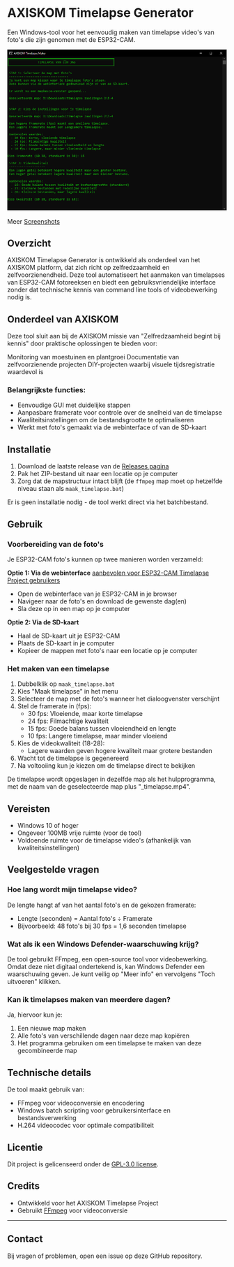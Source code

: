 # AXISKOM Timelapse Generator

Een Windows-tool voor het eenvoudig maken van timelapse video's van foto's die zijn genomen met de ESP32-CAM.

![AXISKOM Timelapse Demo](https://github.com/imoliamedia/AXISKOM-Timelapse-Generator/blob/main/screenshots/4.kwaliteit_keuze.png)

Meer [Screenshots](https://github.com/imoliamedia/AXISKOM-Timelapse-Generator/tree/main/screenshots)

## Overzicht
AXISKOM Timelapse Generator is ontwikkeld als onderdeel van het AXISKOM platform, dat zich richt op zelfredzaamheid en zelfvoorzienendheid. Deze tool automatiseert het aanmaken van timelapses van ESP32-CAM fotoreeksen en biedt een gebruiksvriendelijke interface zonder dat technische kennis van command line tools of videobewerking nodig is.

## Onderdeel van AXISKOM
Deze tool sluit aan bij de AXISKOM missie van "Zelfredzaamheid begint bij kennis" door praktische oplossingen te bieden voor:

Monitoring van moestuinen en plantgroei
Documentatie van zelfvoorzienende projecten
DIY-projecten waarbij visuele tijdsregistratie waardevol is

### Belangrijkste functies:

- Eenvoudige GUI met duidelijke stappen
- Aanpasbare framerate voor controle over de snelheid van de timelapse
- Kwaliteitsinstellingen om de bestandsgrootte te optimaliseren
- Werkt met foto's gemaakt via de webinterface of van de SD-kaart

## Installatie

1. Download de laatste release van de [Releases pagina](https://github.com/imoliamedia/AXISKOM-Timelapse-Generator/releases/tag/Release)
2. Pak het ZIP-bestand uit naar een locatie op je computer
3. Zorg dat de mapstructuur intact blijft (de `ffmpeg` map moet op hetzelfde niveau staan als `maak_timelapse.bat`)

Er is geen installatie nodig - de tool werkt direct via het batchbestand.

## Gebruik

### Voorbereiding van de foto's

Je ESP32-CAM foto's kunnen op twee manieren worden verzameld:

**Optie 1: Via de webinterface** [aanbevolen voor ESP32-CAM Timelapse Project gebruikers](https://github.com/imoliamedia/AXISKOM-ESP32-CAM-Timelapse-Project)
- Open de webinterface van je ESP32-CAM in je browser
- Navigeer naar de foto's en download de gewenste dag(en)
- Sla deze op in een map op je computer

**Optie 2: Via de SD-kaart**
- Haal de SD-kaart uit je ESP32-CAM
- Plaats de SD-kaart in je computer
- Kopieer de mappen met foto's naar een locatie op je computer

### Het maken van een timelapse

1. Dubbelklik op `maak_timelapse.bat`
2. Kies "Maak timelapse" in het menu
3. Selecteer de map met de foto's wanneer het dialoogvenster verschijnt
4. Stel de framerate in (fps):
   - 30 fps: Vloeiende, maar korte timelapse
   - 24 fps: Filmachtige kwaliteit
   - 15 fps: Goede balans tussen vloeiendheid en lengte
   - 10 fps: Langere timelapse, maar minder vloeiend
5. Kies de videokwaliteit (18-28):
   - Lagere waarden geven hogere kwaliteit maar grotere bestanden
6. Wacht tot de timelapse is gegenereerd
7. Na voltooiing kun je kiezen om de timelapse direct te bekijken

De timelapse wordt opgeslagen in dezelfde map als het hulpprogramma, met de naam van de geselecteerde map plus "_timelapse.mp4".

## Vereisten

- Windows 10 of hoger
- Ongeveer 100MB vrije ruimte (voor de tool)
- Voldoende ruimte voor de timelapse video's (afhankelijk van kwaliteitsinstellingen)

## Veelgestelde vragen

### Hoe lang wordt mijn timelapse video?
De lengte hangt af van het aantal foto's en de gekozen framerate:
- Lengte (seconden) = Aantal foto's ÷ Framerate
- Bijvoorbeeld: 48 foto's bij 30 fps = 1,6 seconden timelapse

### Wat als ik een Windows Defender-waarschuwing krijg?
De tool gebruikt FFmpeg, een open-source tool voor videobewerking. Omdat deze niet digitaal ondertekend is, kan Windows Defender een waarschuwing geven. Je kunt veilig op "Meer info" en vervolgens "Toch uitvoeren" klikken.

### Kan ik timelapses maken van meerdere dagen?
Ja, hiervoor kun je:
1. Een nieuwe map maken
2. Alle foto's van verschillende dagen naar deze map kopiëren
3. Het programma gebruiken om een timelapse te maken van deze gecombineerde map

## Technische details

De tool maakt gebruik van:
- FFmpeg voor videoconversie en encodering
- Windows batch scripting voor gebruikersinterface en bestandsverwerking
- H.264 videocodec voor optimale compatibiliteit

## Licentie

Dit project is gelicenseerd onder de [GPL-3.0 license](LICENSE).

## Credits

- Ontwikkeld voor het AXISKOM Timelapse Project
- Gebruikt [FFmpeg](https://ffmpeg.org/) voor videoconversie

---

## Contact

Bij vragen of problemen, open een issue op deze GitHub repository.
